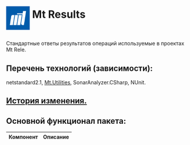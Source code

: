 # <p><img src="iconMt.png" width="64px" height="64px" align="middle"/> Mt Results</p>

Стандартные ответы результатов операций используемые в проектах Mt Rele.

## Перечень технологий (зависимости):

netstandard2.1, [Mt.Utilities](https://github.com/g-aa/mt-utilities), SonarAnalyzer.CSharp, NUnit.

## [История изменения.](CHANGELOG.md)

## Основной функционал пакета:

| Компонент                               | Описание                                                            |
|-----------------------------------------|---------------------------------------------------------------------|
